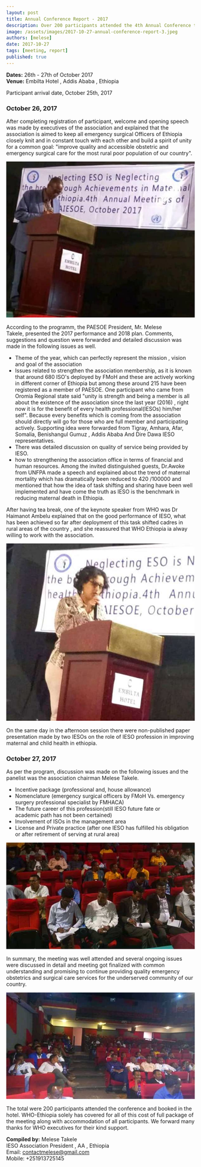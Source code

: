```yaml
---
layout: post
title: Annual Conference Report - 2017
description: Over 200 participants attended the 4th Annual Conference to discuss the progress made by IESOs as well as to plan the future role of IESOs and the delivery of safe and accessible emergency obstetric and surgical care.
image: /assets/images/2017-10-27-annual-conference-report-3.jpeg
authors: [melese]
date: 2017-10-27
tags: [meeting, report]
published: true
---
```


**Dates:** 26th - 27th of October 2017  
**Venue:** Embilta Hotel , Addis Ababa , Ethiopia  

Participant arrival date, October 25th, 2017

### October 26, 2017

After completing registration of participant, welcome and opening speech was made by executives of the association and explained that the association is aimed to keep all emergency surgical Officers of Ethiopia closely knit and in constant touch with each other and build a spirit of unity for a common goal: "improve quality and accessible obstetric and emergency surgical care for the most rural poor population of our country".

![Speaker at PAESOE Annual Conference 2018](/assets/images/2017-10-27-annual-conference-report-1.jpeg)

According to the programm, the PAESOE President, Mr. Melese Takele, presented the 2017 performance and 2018 plan.
Comments, suggestions and question were forwarded and detailed discussion was made in the following issues as well.

- Theme of the year, which can perfectly represent the mission , vision and goal of the association
- Issues related to strengthen the association membership, as it is known that around 680 ISO's deployed by FMoH and these are actively working in different corner of Ethiopia but among these around 215 have been registered as a member of PAESOE.
One participant who came from Oromia Regional state said "unity is strength and being a member is all about the existence of the association since the last year (2016) , right now it is for the benefit of every health professional(IESOs) him/her self".
Because every benefits which is coming from the association should directly will go for those who are full member and participating actively.
Supporting idea were forwarded from Tigray, Amhara, Afar, Somalia, Benishangul Gumuz , Addis Ababa And Dire Dawa IESO representatives.
- There was detailed discussion on quality of service being provided by IESO.
- how to strengthening the association office in terms of financial and human resources.
Among the invited distinguished guests, Dr.Awoke from UNFPA made a speech and explained about the trend of maternal mortality which has dramatically been reduced to 420 /100000 and mentioned that how the idea of task shifting and sharing have been well implemented and have come the truth as IESO is the benchmark in reducing maternal death in Ethiopia.

After having tea break, one of the keynote speaker from WHO was Dr Haimanot Ambelu explained that on the good performance of IESO, what has been achieved so far after deployment of this task shifted cadres in rural areas of the country , and she reassured that WHO Ethiopia ia alway willing to work with the association.

![Speaker at PAESOE Annual Conference 2018](/assets/images/2017-10-27-annual-conference-report-2.jpeg)

On the same day in the afternoon session there were non-published paper presentation made by two IESOs on the role of IESO profession in improving maternal and child health in ethiopia.

### October 27, 2017

As per the program, discussion was made on the following issues and the panelist was the association chairman Melese Takele.

- Incentive package (professional and, house allowance)
- Nomenclature (emergency surgical officers by FMoH Vs. emergency surgery professional specialist by FMHACA)
- The future career of this profession(still IESO future fate or academic path has not been certained)
- Involvement of ISOs in the management area
- License and Private practice (after one IESO has fulfilled his obligation or after retirement of serving at rural area)

![Participants at PAESOE Annual Conference 2017](/assets/images/2017-10-27-annual-conference-report-3.jpeg)

In summary, the meeting was well attended and several ongoing issues were discussed in detail and meeting got finalized with common understanding and promising to continue providing quality emergency obstetrics and surgical care services for the underserved community of our country.

![Participants at PAESOE Annual Conference 2017](/assets/images/2017-10-27-annual-conference-report-4.jpeg)

The total were 200 participants attended the conference and booked in the hotel.
WHO-Ethiopia solely has covered for all of this cost of full package of the meeting along with accommodation of all participants.
We forward many thanks for WHO executives for their kind support.

**Compiled by:**
Melese Takele  
IESO Association President , AA , Ethiopia  
Email: contactmelese@gmail.com  
Mobile: +251913725145  
